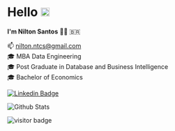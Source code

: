 # Hello <img src="https://raw.githubusercontent.com/aemmadi/aemmadi/master/wave.gif" width="20px">
**I'm Nilton Santos** :man_technologist: :brazil:

:mailbox:   nilton.ntcs@gmail.com
<br>
:mortar_board:  MBA Data Engineering
<br>
:mortar_board:  Post Graduate in Database and Business Intelligence
<br>
:mortar_board:  Bachelor of Economics

[![Linkedin Badge](https://img.shields.io/badge/-niltontadeusantos-blue?style=flat-square&logo=Linkedin&logoColor=white&link=https://https://www.linkedin.com/in/niltontadeusantos/)](https://www.linkedin.com/in/niltontadeusantos/)

<!--## Languages and Tools:
https://aws.amazon.com/pt/
<br>
https://www.python.org/
<br>
https://www.javascript.com/
<br>
https://git-scm.com/ -->

![Github Stats](https://github-readme-stats.vercel.app/api?username=santosnilton&count_private=true&show_icons=true&include_all_commits=true)
<br>
<!--![Top Langs](https://github-readme-stats.vercel.app/api/top-langs/?username=santosnilton&hide=TeX&layout=compact)-->

![visitor badge](https://visitor-badge.laobi.icu/badge?page_id=santosnilton.visitor-badge)
